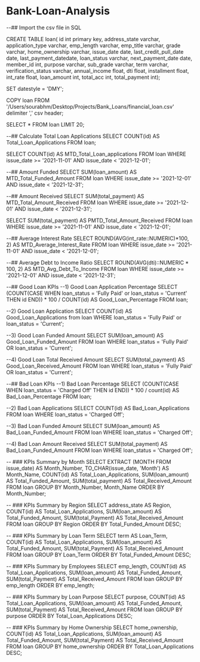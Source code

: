 # Bank-Loan-Analysis

--## Import the csv file in SQL

CREATE TABLE loan(
		id int primary key, address_state varchar, application_type varchar, emp_length varchar, 
		emp_title varchar, grade varchar, home_ownership varchar, issue_date date, last_credit_pull_date date, 
		last_payment_datedate, loan_status varchar, next_payment_date date, member_id int, purpose varchar, 
		sub_grade varchar, term varchar, verification_status varchar, annual_income float, dti float, installment float, 
		int_rate float, loan_amount int, total_acc int, total_payment int);

SET datestyle = 'DMY';

COPY loan FROM '/Users/sourabhm/Desktop/Projects/Bank_Loans/financial_loan.csv' delimiter ',' csv header;

SELECT * FROM loan LIMIT 20;

--## Calculate Total Loan Applications
SELECT COUNT(id) AS Total_Loan_Applications FROM loan;

SELECT COUNT(id) AS MTD_Total_Loan_applications FROM loan
WHERE issue_date >= '2021-11-01' AND issue_date < '2021-12-01';

--## Amount Funded
SELECT SUM(loan_amount) AS MTD_Total_Funded_Amount FROM loan
WHERE issue_date >= '2021-12-01' AND issue_date < '2021-12-31';


--## Amount Received
SELECT SUM(total_payment) AS MTD_Total_Amount_Received FROM loan
WHERE issue_date >= '2021-12-01' AND issue_date < '2021-12-31';

SELECT SUM(total_payment) AS PMTD_Total_Amount_Received FROM loan
WHERE issue_date >= '2021-11-01' AND issue_date < '2021-12-01';

--## Average Interest Rate
SELECT ROUND(AVG(int_rate::NUMERIC)*100, 2) AS MTD_Average_Interest_Rate FROM loan
WHERE issue_date >= '2021-11-01' AND issue_date < '2021-12-01';

--## Average Debt to Income Ratio
SELECT ROUND(AVG(dti)::NUMERIC * 100, 2) AS MTD_Avg_Debt_To_Income FROM loan
WHERE issue_date >= '2021-12-01' AND issue_date < '2021-12-31';

--## Good Loan KPIs
--1) Good Loan Application Percentage
SELECT (COUNT(CASE WHEN loan_status = 'Fully Paid' or loan_status = 'Current' THEN id END)) * 100 /
		COUNT(id) AS Good_Loan_Percentage FROM loan;

--2) Good Loan Application
SELECT COUNT(id) AS Good_Loan_Applications from loan WHERE loan_status = 'Fully Paid' or loan_status = 'Current';

--3) Good Loan Funded Amount
SELECT SUM(loan_amount) AS Good_Loan_Funded_Amount FROM loan WHERE loan_status = 'Fully Paid' OR loan_status = 'Current';

--4) Good Loan Total Received Amount
SELECT SUM(total_payment) AS Good_Loan_Received_Amount FROM loan WHERE loan_status = 'Fully Paid' OR loan_status = 'Current';

--## Bad Loan KPIs
--1) Bad Loan Percentage
SELECT (COUNT(CASE WHEN loan_status = 'Charged Off' THEN id END)) * 100 /
		count(id) AS Bad_Loan_Percentage FROM loan;

--2) Bad Loan Applications
SELECT COUNT(id) AS Bad_Loan_Applications FROM loan WHERE loan_status = 'Charged Off';

--3) Bad Loan Funded Amount
SELECT SUM(loan_amount) AS Bad_Loan_Funded_Amount FROM loan WHERE loan_status = 'Charged Off';

--4) Bad Loan Amount Received
SELECT SUM(total_payment) AS Bad_Loan_Funded_Amount FROM loan WHERE loan_status = 'Charged Off';


-- ### KPIs Summary by Month
SELECT
		EXTRACT (MONTH FROM issue_date) AS Month_Number,
		TO_CHAR(issue_date, 'Month') AS Month_Name,
		COUNT(id) AS Total_Loan_Applications,
		SUM(loan_amount) AS Total_Funded_Amount,
		SUM(total_payment) AS Total_Received_Amount
FROM loan
GROUP BY Month_Number, Month_Name
ORDER BY Month_Number;

-- ### KPIs Summary by Region
SELECT
		address_state AS Region,
		COUNT(id) AS Total_Loan_Applications,
		SUM(loan_amount) AS Total_Funded_Amount,
		SUM(total_Payment) AS Total_Received_Amount
FROM loan
GROUP BY Region
ORDER BY Total_Funded_Amount DESC;

-- ### KPIs Summary by Loan Term
SELECT
		term AS Loan_Term,
		COUNT(id) AS Total_Loan_Applications,
		SUM(loan_amount) AS Total_Funded_Amount,
		SUM(total_Payment) AS Total_Received_Amount
FROM loan
GROUP BY Loan_Term
ORDER BY Total_Funded_Amount DESC;

-- ### KPIs Summary by Employees 
SELECT
		emp_length,
		COUNT(id) AS Total_Loan_Applications,
		SUM(loan_amount) AS Total_Funded_Amount,
		SUM(total_Payment) AS Total_Received_Amount
FROM loan
GROUP BY emp_length
ORDER BY emp_length;

-- ### KPIs Summary by Loan Purpose 
SELECT
		purpose,
		COUNT(id) AS Total_Loan_Applications,
		SUM(loan_amount) AS Total_Funded_Amount,
		SUM(total_Payment) AS Total_Received_Amount
FROM loan
GROUP BY purpose
ORDER BY Total_Loan_Applications DESC;

-- ### KPIs Summary by Home Ownership
SELECT
		home_ownership,
		COUNT(id) AS Total_Loan_Applications,
		SUM(loan_amount) AS Total_Funded_Amount,
		SUM(total_Payment) AS Total_Received_Amount
FROM loan
GROUP BY home_ownership
ORDER BY Total_Loan_Applications DESC;
